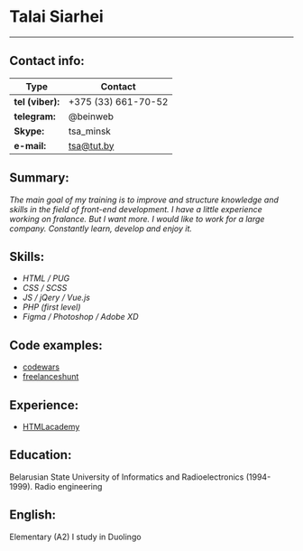 # Talai Siarhei
___
## Contact info:
| Type | Contact |
| ------ | ------ |
| **tel (viber):** | +375 (33) 661-70-52 |
| **telegram:** | @beinweb |
| **Skype:** |  tsa_minsk |
| **e-mail:** |  tsa@tut.by |

## Summary:
*The main goal of my training is to improve and structure knowledge and skills in the field of front-end development. I have a little experience working on fralance. But I want more. I would like to work for a large company. Constantly learn, develop and enjoy it.*

## Skills:
* *HTML / PUG*
* *CSS / SCSS*
* *JS / jQery / Vue.js*
* *PHP (first level)*
* *Figma / Photoshop / Adobe XD*

## Code examples:
 - [codewars](https://www.codewars.com/users/tsaminsk/completed_solutions)
 - [freelanceshunt](https://freelancehunt.com/freelancer/tsa_minsk.html#portfolio)

## Experience:
 - [HTMLacademy](https://htmlacademy.ru/profile/id1582259)

## Education:
Belarusian State University of Informatics and Radioelectronics (1994-1999). Radio engineering

## English:
Elementary (A2) I study in Duolingo